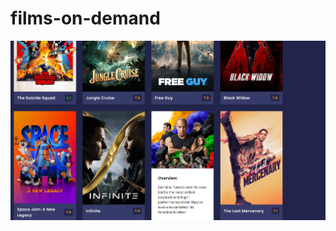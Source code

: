# films-on-demand
![alt text](https://raw.githubusercontent.com/varunswarup0/mock-ups/main/films-on-demand/mu1.png)
